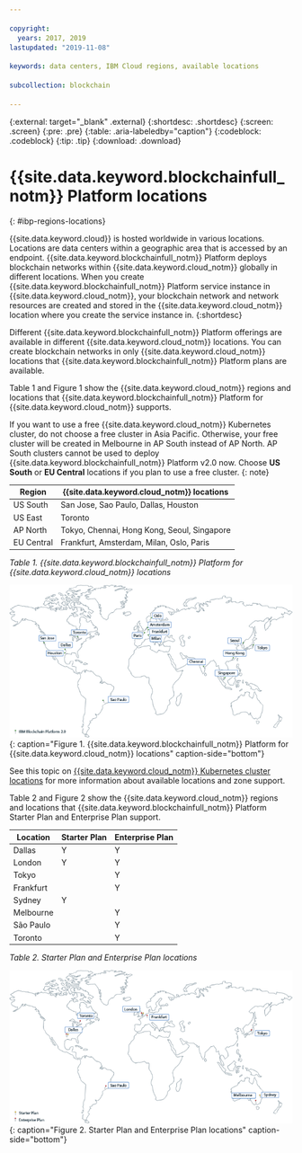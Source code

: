 ```yaml
---

copyright:
  years: 2017, 2019
lastupdated: "2019-11-08"

keywords: data centers, IBM Cloud regions, available locations

subcollection: blockchain

---
```


{:external: target="_blank" .external}
{:shortdesc: .shortdesc}
{:screen: .screen}
{:pre: .pre}
{:table: .aria-labeledby="caption"}
{:codeblock: .codeblock}
{:tip: .tip}
{:download: .download}


# {{site.data.keyword.blockchainfull_notm}} Platform locations
{: #ibp-regions-locations}

{{site.data.keyword.cloud}} is hosted worldwide in various locations. Locations are data centers within a geographic area that is accessed by an endpoint. {{site.data.keyword.blockchainfull_notm}} Platform deploys blockchain networks within {{site.data.keyword.cloud_notm}} globally in different locations. When you create {{site.data.keyword.blockchainfull_notm}} Platform service instance in {{site.data.keyword.cloud_notm}}, your blockchain network and network resources are created and stored in the {{site.data.keyword.cloud_notm}} location where you create the service instance in.
{:shortdesc}

Different {{site.data.keyword.blockchainfull_notm}} Platform offerings are available in different {{site.data.keyword.cloud_notm}} locations. You can create blockchain networks in only {{site.data.keyword.cloud_notm}} locations that {{site.data.keyword.blockchainfull_notm}} Platform plans are available.

Table 1 and Figure 1 show the {{site.data.keyword.cloud_notm}} regions and locations that {{site.data.keyword.blockchainfull_notm}} Platform for {{site.data.keyword.cloud_notm}} supports.

If you want to use a free {{site.data.keyword.cloud_notm}} Kubernetes cluster, do not choose a free cluster in Asia Pacific. Otherwise, your free cluster will be created in Melbourne in AP South instead of AP North. AP South clusters cannot be used to deploy {{site.data.keyword.blockchainfull_notm}} Platform v2.0 now. Choose **US South** or **EU Central** locations if you plan to use a free cluster.
{: note}

| Region | {{site.data.keyword.cloud_notm}} locations |
|--------|--------------------|
| US South | San Jose, Sao Paulo, Dallas, Houston |
| US East | Toronto |
| AP North | Tokyo, Chennai, Hong Kong, Seoul, Singapore |
| EU Central | Frankfurt, Amsterdam, Milan, Oslo, Paris |

_Table 1. {{site.data.keyword.blockchainfull_notm}} Platform for {{site.data.keyword.cloud_notm}} locations_

![{{site.data.keyword.blockchainfull_notm}} Platform {{site.data.keyword.cloud_notm}} locations](../images/ibp_v2_regions.png "{{site.data.keyword.blockchainfull_notm}} Platform {{site.data.keyword.cloud_notm}} locations"){: caption="Figure 1. {{site.data.keyword.blockchainfull_notm}} Platform for {{site.data.keyword.cloud_notm}} locations" caption-side="bottom"}

See this topic on [{{site.data.keyword.cloud_notm}} Kubernetes cluster locations](/docs/containers?topic=containers-regions-and-zones) for more information about available locations and zone support.

Table 2 and Figure 2 show the {{site.data.keyword.cloud_notm}} regions and locations that {{site.data.keyword.blockchainfull_notm}} Platform Starter Plan and Enterprise Plan support.

| Location | Starter Plan | Enterprise Plan |
|--------|----------|----------|
| Dallas | Y | Y |
| London | Y | Y |
| Tokyo |  | Y |
| Frankfurt |  | Y |
| Sydney | Y |  |
| Melbourne |  | Y |
| São Paulo |  | Y |
| Toronto |  | Y |

_Table 2. Starter Plan and Enterprise Plan locations_


![Starter Plan and Enterprise Plan locations](../images/ibp_regions.png "{{site.data.keyword.blockchainfull_notm}} Platform locations"){: caption="Figure 2. Starter Plan and Enterprise Plan locations" caption-side="bottom"}
